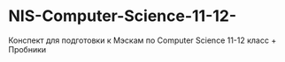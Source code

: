 # NIS-Computer-Science-11-12-
Конспект для подготовки к Мэскам по Computer Science 11-12 класс + Пробники
